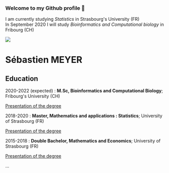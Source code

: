 ### Welcome to my Github profile 👋

I am currently studying *Statistics* in Strasbourg's University (FR)  
In September 2020 I will study *Bioinformatics and Computational biology* in Fribourg (CH)

[![](https://imgs.xkcd.com/comics/correlation.png)](https://xkcd.com/552/)

Sébastien MEYER
============

Education
---------

2020-2022 (expected)
:   **M.Sc, Bioinformatics and Computational Biology**; Fribourg's University (CH)

[Presentation of the degree](http://studies.unifr.ch/fr/master/digitinf/bioinformatics)

2018-2020
:   **Master, Mathematics and applications : Statistics**; University of
    Strasbourg (FR)

[Presentation of the degree](http://www.math.unistra.fr/MasterStat/)
    
2015-2018
:   **Double Bachelor, Mathematics and Economics**; University of
    Strasbourg (FR)

[Presentation of the degree](https://mathinfo.unistra.fr/formations/licence/double-licence-mathematiques-economie/)

...
